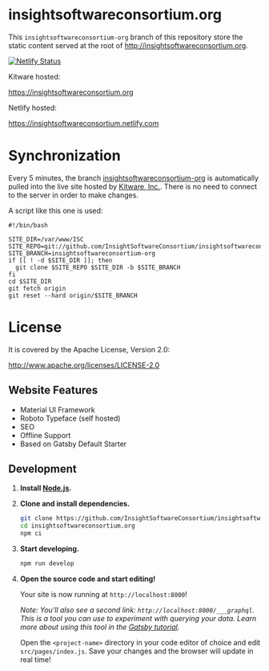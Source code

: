 # insightsoftwareconsortium.org

This ``insightsoftwareconsortium-org`` branch of this repository store the static content served at the root of http://insightsoftwareconsortium.org.

[![Netlify Status](https://api.netlify.com/api/v1/badges/eb97a4fa-5a24-41f7-995c-affeb811763c/deploy-status)](https://app.netlify.com/sites/insightsoftwareconsortium/deploys)

Kitware hosted:

  https://insightsoftwareconsortium.org

Netlify hosted:

  https://insightsoftwareconsortium.netlify.com

# Synchronization

Every 5 minutes, the branch [insightsoftwareconsortium-org](https://github.com/InsightSoftwareConsortium/insightsoftwareconsortium.org/tree/insightsoftwareconsortium-org) is automatically pulled into the live site hosted by [Kitware, Inc.](https://www.kitware.com). There is no need to connect to the server in order to make changes.

A script like this one is used:

```
#!/bin/bash

SITE_DIR=/var/www/ISC
SITE_REPO=git://github.com/InsightSoftwareConsortium/insightsoftwareconsortium.org.git
SITE_BRANCH=insightsoftwareconsortium-org
if [[ ! -d $SITE_DIR ]]; then
  git clone $SITE_REPO $SITE_DIR -b $SITE_BRANCH
fi
cd $SITE_DIR
git fetch origin
git reset --hard origin/$SITE_BRANCH
```

# License

It is covered by the Apache License, Version 2.0:

http://www.apache.org/licenses/LICENSE-2.0

## Website Features

- Material UI Framework
- Roboto Typeface (self hosted)
- SEO
- Offline Support
- Based on Gatsby Default Starter

## Development

1. **Install [Node.js](https://nodejs.org/).**

2. **Clone and install dependencies.**

    ```sh
    git clone https://github.com/InsightSoftwareConsortium/insightsoftwareconsortium.org
    cd insightsoftwareconsortium.org
    npm ci
    ```

3.  **Start developing.**

    ```sh
    npm run develop
    ```

4.  **Open the source code and start editing!**

    Your site is now running at `http://localhost:8000`!

    _Note: You'll also see a second link: _`http://localhost:8000/___graphql`_. This is a tool you can use to experiment with querying your data. Learn more about using this tool in the [Gatsby tutorial](https://www.gatsbyjs.org/tutorial/part-five/#introducing-graphiql)._

    Open the `<project-name>` directory in your code editor of choice and edit `src/pages/index.js`. Save your changes and the browser will update in real time!
